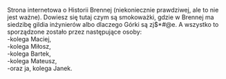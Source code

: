 Strona internetowa o Historii Brennej (niekoniecznie prawdziwej, ale to nie jest ważne). Dowiesz się tutaj czym są smokoważki, gdzie w Brennej ma siedzibę gildia inżynierów albo dlaczego Górki są zj$*#@e. A wszystko to sporządzone zostało przez następujące osoby:\
-kolega Maciej,\
-kolega Miłosz,\
-kolega Bartek,\
-kolega Mateusz,\
-oraz ja, kolega Janek.